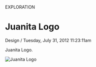 <p class="type">EXPLORATION</p>

# Juanita Logo

<p class="meta">Design  /  Tuesday, July 31, 2012 11:23:11am</p>

Juanita Logo.

![Juanita Logo](https://farooq-agent.web.app/assets/images/works/large/iUU75IOT_work_image.png)
